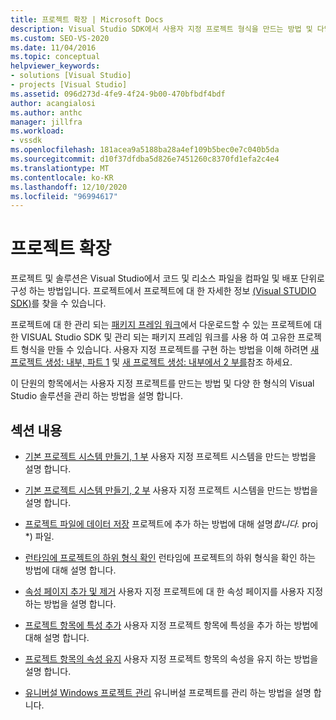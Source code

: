 ```yaml
---
title: 프로젝트 확장 | Microsoft Docs
description: Visual Studio SDK에서 사용자 지정 프로젝트 형식을 만드는 방법 및 다양 한 형식의 Visual Studio 솔루션을 관리 하는 방법에 대해 알아봅니다.
ms.custom: SEO-VS-2020
ms.date: 11/04/2016
ms.topic: conceptual
helpviewer_keywords:
- solutions [Visual Studio]
- projects [Visual Studio]
ms.assetid: 096d273d-4fe9-4f24-9b00-470bfbdf4bdf
author: acangialosi
ms.author: anthc
manager: jillfra
ms.workload:
- vssdk
ms.openlocfilehash: 181acea9a5188ba28a4ef109b5bec0e7c040b5da
ms.sourcegitcommit: d10f37dfdba5d826e7451260c8370fd1efa2c4e4
ms.translationtype: MT
ms.contentlocale: ko-KR
ms.lasthandoff: 12/10/2020
ms.locfileid: "96994617"
---
```

# <a name="extend-projects"></a>프로젝트 확장
프로젝트 및 솔루션은 Visual Studio에서 코드 및 리소스 파일을 컴파일 및 배포 단위로 구성 하는 방법입니다. 프로젝트에서 프로젝트에 대 한 자세한 정보 [(Visual STUDIO SDK)](../extensibility/extending-projects.md)를 찾을 수 있습니다.

 프로젝트에 대 한 관리 되는 [패키지 프레임 워크](https://github.com/tunnelvisionlabs/MPFProj10)에서 다운로드할 수 있는 프로젝트에 대 한 VISUAL Studio SDK 및 관리 되는 패키지 프레임 워크를 사용 하 여 고유한 프로젝트 형식을 만들 수 있습니다. 사용자 지정 프로젝트를 구현 하는 방법을 이해 하려면 [새 프로젝트 생성: 내부, 파트 1](../extensibility/internals/new-project-generation-under-the-hood-part-one.md) 및 [새 프로젝트 생성: 내부에서 2 부를](../extensibility/internals/new-project-generation-under-the-hood-part-two.md)참조 하세요.

 이 단원의 항목에서는 사용자 지정 프로젝트를 만드는 방법 및 다양 한 형식의 Visual Studio 솔루션을 관리 하는 방법을 설명 합니다.

## <a name="in-this-section"></a>섹션 내용
- [기본 프로젝트 시스템 만들기, 1 부](../extensibility/creating-a-basic-project-system-part-1.md) 사용자 지정 프로젝트 시스템을 만드는 방법을 설명 합니다.

- [기본 프로젝트 시스템 만들기, 2 부](../extensibility/creating-a-basic-project-system-part-2.md) 사용자 지정 프로젝트 시스템을 만드는 방법을 설명 합니다.

- [프로젝트 파일에 데이터 저장](../extensibility/saving-data-in-project-files.md) 프로젝트에 추가 하는 방법에 대해 설명<em>합니다.</em> proj *) 파일.

- [런타임에 프로젝트의 하위 형식 확인](../extensibility/verifying-subtypes-of-a-project-at-run-time.md) 런타임에 프로젝트의 하위 형식을 확인 하는 방법에 대해 설명 합니다.

- [속성 페이지 추가 및 제거](../extensibility/adding-and-removing-property-pages.md) 사용자 지정 프로젝트에 대 한 속성 페이지를 사용자 지정 하는 방법을 설명 합니다.

- [프로젝트 항목에 특성 추가](../extensibility/adding-an-attribute-to-a-project-item.md) 사용자 지정 프로젝트 항목에 특성을 추가 하는 방법에 대해 설명 합니다.

- [프로젝트 항목의 속성 유지](../extensibility/persisting-the-property-of-a-project-item.md) 사용자 지정 프로젝트 항목의 속성을 유지 하는 방법을 설명 합니다.

- [유니버설 Windows 프로젝트 관리](../extensibility/managing-universal-windows-projects.md) 유니버설 프로젝트를 관리 하는 방법을 설명 합니다.
